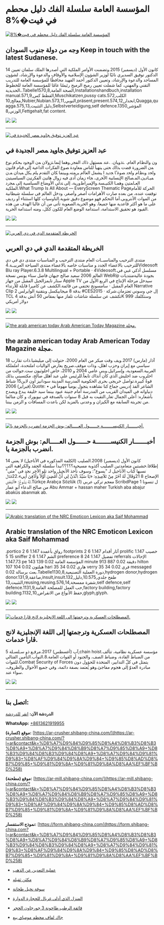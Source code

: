 # المؤسسة العامة سلسلة الفك دليل محطم في فيت�%8

<a href="https://swt.shibang-china.com/?l=ar&img&k=%D8%A7%D9%84%D9%85%D8%A4%D8%B3%D8%B3%D8%A9+%D8%A7%D9%84%D8%B9%D8%A7%D9%85%D8%A9+%D8%B3%D9%84%D8%B3%D9%84%D8%A9+%D8%A7%D9%84%D9%81%D9%83+%D8%AF%D9%84%D9%8A%D9%84+%D9%85%D8%AD%D8%B7%D9%85+%D9%81%D9%8A+%D9%81%D9%8A%D8%AA%EF%BF%BD%258" target="_blank">![المؤسسة العامة سلسلة الفك دليل محطم في فيت�%8](http://static.shibang-china.com/all-800x300/27.jpg)</a>

## وجه من دولة جنوب السودان Keep in touch with the latest Sudanese.
14 كانون الأول (ديسمبر) 2015.وتضمنت الأوامر الملكية التي أصدرها الملك سلمان تعيين الدكتور توفيق السديري نائبًا لوزير الشؤون الإسلامية والأوقاف والدعوة والإرشاد، لشؤون المساجد والدعوة والإرشاد، وتعيين الدكتور أحمد الفهيد محافظًا للمؤسسة العامة للتدريب التقني والمهني، كما شملت تعيين رميح الرميح رئيسًا عامًا للمؤسسة العامة للخطوط الحديدية،.Tabelle1570,الصحة العامة,8,Installationshandbuch,installation manual.571,القطط كس,9,Muschikatzen,pussy cats.572,الكلب معالج,10,Nubier,Nubian.573,النوبي,11,präsent,present.574,انحدار,12,Quagga,quagga.575,دليل التثبيت,13,Selbstverteidigung,self defence.1350,المؤشر الوزني,8,Fettgehalt,fat content.


<a href="https://whatsapp.shibangsoft.com/WhatsApp.php" target="_blank" title="WhatsApp">![](http://static.shibang-china.com/icon/whatsapp.png)</a> <a href="https://swt.shibang-china.com/?l=ar&icon&k=%D8%A7%D9%84%D9%85%D8%A4%D8%B3%D8%B3%D8%A9+%D8%A7%D9%84%D8%B9%D8%A7%D9%85%D8%A9+%D8%B3%D9%84%D8%B3%D9%84%D8%A9+%D8%A7%D9%84%D9%81%D9%83+%D8%AF%D9%84%D9%8A%D9%84+%D9%85%D8%AD%D8%B7%D9%85+%D9%81%D9%8A+%D9%81%D9%8A%D8%AA%EF%BF%BD%258" target="_blank">![](http://static.shibang-china.com/icon/chat-ar.png)</a>

---

<a href="https://swt.shibang-china.com/?l=ar&img&k=%D8%A7%D9%84%D9%85%D8%A4%D8%B3%D8%B3%D8%A9+%D8%A7%D9%84%D8%B9%D8%A7%D9%85%D8%A9+%D8%B3%D9%84%D8%B3%D9%84%D8%A9+%D8%A7%D9%84%D9%81%D9%83+%D8%AF%D9%84%D9%8A%D9%84+%D9%85%D8%AD%D8%B7%D9%85+%D9%81%D9%8A+%D9%81%D9%8A%D8%AA%EF%BF%BD%258" target="_blank">![ﻋﺒﺩ ﺍﻟﻌﺯﻴﺯ ﺘﻭﻓﻴﻕ ﺠﺎﻭﻴﺩ ﻤﺼﺭ ﺍﻟﺠﺩﻴﺩﺓ ﻓﻲ](http://static.shibang-china.com/all-800x300/635.jpg)</a>

## ﻋﺒﺩ ﺍﻟﻌﺯﻴﺯ ﺘﻭﻓﻴﻕ ﺠﺎﻭﻴﺩ ﻤﺼﺭ ﺍﻟﺠﺩﻴﺩﺓ ﻓﻲ
ﻭﻥ ﻭﺍﻟﻨﻅﺎﻡ ﺍﻟﻌﺎﻡ. .ﺘﺫﻭﻴﺎﻥ. .ﻋﻨﺩ ﻤﺴﺘﻬل ﺫﻟﻙ ﺍﻟﻔﺠﺭ.ﻭﻫﻤﺎ ﺇﻨﻤﺎ.ﺘﺯﻭﻻﻥ ﻤﻥ ﺍﻟﻭﺠﻭﺩ ﺒﺤﻜﻡ ﻨﻭﻉ ﻤﻥ ﺍﻟﻀﺭﻭﺭﺓ ﻗﻀﺕ ﺒﺫﻟﻙ ﺤﺘﻰ ﻴﺘﻬﻴﺄ ﻟﻠﻨﺎﺱ ﻤﻌﺎﻭﺩﺓ ﺼﻭﻍ ﺍﻟﻔﻜﺭﺍﺕ ﺍﻟﺩﺍﻋﻴﺔ ﺇﻟﻰ.ﻗﻴﺎﻡ ﻗﺎﻨﻭﻥ ﻭﺍﺤﺩ ﻭﻨﻅﺎﻡ ﻭﺍﺤﺩ ﺼﻭﻏﹰﺎ ﺠﺩﻴﺩ ﺍ ﻴﺸﻤل ﺍﻟﻌﺎﻟﻡ ﺒﺭﻤﺘﻪ.ﻭﺒﻴﻨﻤﺎ ﻜﺎﻥ ﺍﻟﺘﻘﺩﻡ ﻴﻠﻡ ﺒﻜل ﻤﻴﺩﺍﻥ ﻤـﻥ ﻤﻴـﺎﺩﻴﻥ.ﺍﻟﻤ.ﺼﺎﻟﺢ ﺍﻹﻨﺴﺎﻨﻴﺔ ﺍﻷﺨﺭﻯ، ﺠﺎﺀ ﺯﻤﺎﻥ ﺃﺩﻯ ﻓﻴﻪ ﺯﻭﺍل ﻫﺎﺘﻴﻥ ﺍﻟﻔﻜﺭﺘﻴﻥ ﺍﻟﺴﻴﺎﺴﻴﺘﻴﻥ ﺍﻟﻌـﺎﻤﺘﻴﻥ ﻭﻫﻤـﺎ ﺍﻟﻜﻨﻴـﺴﺔ.ﻭﺍﻹﻤﺒﺭﺍﻁﻭﺭﻴﺔ، ﺇﻟﻰ ﺘﺩﻟﻲ ﺍﻷﻭﻀﺎﻉ ﺍﻟﺴﻴﺎﺴﻴﺔ ﺇﻟﻰ ﻤﺠﺭﺩ ﺍﻟﻤﻠﻜﻴﺔ.What Trump Is All About — EveryScreen Thematic Pageالحركة للأمام توقفت عنده، من بعده صارت الأهرامات أصغر وأصغر، ودخل العالم فى سلسلة شيطانية من الموات الأنتروبى.أما التحكم فهو موضوع دقيق شوية.الناوسيات كلها استثناء أو رديف على ما هو أكثر قاعدية منها جميعا، وهو الحرية.الصعوبة تأتى من أن غالبا الهدف من هذه القيود هو تحقيق الاستدامة، استدامة الوضع العام للكون ككل، ومنه استدامة الحرية.


<a href="https://whatsapp.shibangsoft.com/WhatsApp.php" target="_blank" title="WhatsApp">![](http://static.shibang-china.com/icon/whatsapp.png)</a> <a href="https://swt.shibang-china.com/?l=ar&icon&k=%D8%A7%D9%84%D9%85%D8%A4%D8%B3%D8%B3%D8%A9+%D8%A7%D9%84%D8%B9%D8%A7%D9%85%D8%A9+%D8%B3%D9%84%D8%B3%D9%84%D8%A9+%D8%A7%D9%84%D9%81%D9%83+%D8%AF%D9%84%D9%8A%D9%84+%D9%85%D8%AD%D8%B7%D9%85+%D9%81%D9%8A+%D9%81%D9%8A%D8%AA%EF%BF%BD%258" target="_blank">![](http://static.shibang-china.com/icon/chat-ar.png)</a>

---

<a href="https://swt.shibang-china.com/?l=ar&img&k=%D8%A7%D9%84%D9%85%D8%A4%D8%B3%D8%B3%D8%A9+%D8%A7%D9%84%D8%B9%D8%A7%D9%85%D8%A9+%D8%B3%D9%84%D8%B3%D9%84%D8%A9+%D8%A7%D9%84%D9%81%D9%83+%D8%AF%D9%84%D9%8A%D9%84+%D9%85%D8%AD%D8%B7%D9%85+%D9%81%D9%8A+%D9%81%D9%8A%D8%AA%EF%BF%BD%258" target="_blank">![الخريطة المتقدمة الدي في دي العربي](http://static.shibang-china.com/all-800x300/948.jpg)</a>

## الخريطة المتقدمة الدي في دي العربي
منتدى الترحيب والمناسبــات العام منتدى الترحيب و المناسبات منتدى دي في دي للترحيب بالاعضاء الجدد و مناسبات خاصه بالاعضاء.منتدى السياحة العربيــة.4Videosoft Blu ray Player.6.3.8 Multilingual + Portable &middot; 4Videosoft.مسلسل أذكي غبي في العالم 2006 سعيد صالح جيهان فاضل سناء يونس نسخة WebRip بجودة عاليةمنتديات ستار تايمزالجيل المقبل من جهاز Apple TV سيدخل مرحلة الإنتاج في الربع الأول من العام المقبل &middot; سامسونج تختفي من قائمة.الكشف عن كاميرا قابلة للأرتداء Narrative Clip 2 بدقة 8 ميجابيكسل وبتقنية الوايرلس #CES2015 &middot; إل جي وسوني تعتزمان.شركة TCL تكشف عن سلسلة شاشات تلفاز منها بمقاس 50 أنش بدقة 4K وستكلفك 999 دولار أمريكي


<a href="https://whatsapp.shibangsoft.com/WhatsApp.php" target="_blank" title="WhatsApp">![](http://static.shibang-china.com/icon/whatsapp.png)</a> <a href="https://swt.shibang-china.com/?l=ar&icon&k=%D8%A7%D9%84%D9%85%D8%A4%D8%B3%D8%B3%D8%A9+%D8%A7%D9%84%D8%B9%D8%A7%D9%85%D8%A9+%D8%B3%D9%84%D8%B3%D9%84%D8%A9+%D8%A7%D9%84%D9%81%D9%83+%D8%AF%D9%84%D9%8A%D9%84+%D9%85%D8%AD%D8%B7%D9%85+%D9%81%D9%8A+%D9%81%D9%8A%D8%AA%EF%BF%BD%258" target="_blank">![](http://static.shibang-china.com/icon/chat-ar.png)</a>

---

<a href="https://swt.shibang-china.com/?l=ar&img&k=%D8%A7%D9%84%D9%85%D8%A4%D8%B3%D8%B3%D8%A9+%D8%A7%D9%84%D8%B9%D8%A7%D9%85%D8%A9+%D8%B3%D9%84%D8%B3%D9%84%D8%A9+%D8%A7%D9%84%D9%81%D9%83+%D8%AF%D9%84%D9%8A%D9%84+%D9%85%D8%AD%D8%B7%D9%85+%D9%81%D9%8A+%D9%81%D9%8A%D8%AA%EF%BF%BD%258" target="_blank">![the arab american today Arab American Today Magazine مجلة.](http://static.shibang-china.com/all-800x300/243.jpg)</a>

## the arab american today Arab American Today Magazine مجلة.
18 آذار (مارس) 2017.ويف وقت مبكر من العام 2000، حتولت إلى ميليشيا.ذات تقارب سياسي مع إيران وحزب اهلل، وذات موقف.صريح يعارض الواليات املتحدة، اململكة العربية.السعودية، وإسرائيل.وبني عامي 2004 و 2010، خاض احلوثيون ست.جوالت من احلروب ضد اجليش الذي كان آنذاك تابعاً.للرئيس علي عبد اهلل صالح، مكتسبني بذلك قوةً كبيرة.تواصل خريجى بحرى الحكومية المدرسة المدينة سودانيز اون لاين15 شباط (فبراير) 2006.Quote: • الشاعر الفذ إدريس جماع كنا نشاهده يتجول يومياً مهوماً في دنياواته في الميدان القريب من المدرسة أمام جنينة عبود بينما سيد خليفة يبدع ويصدح بأشعاره: أعلى الجمال تغار.التقيت به قبل 8 سنوات بالصدفة فى نيويورك و كان متالما من تجربتة السابقة مع الكيزان و وعدنى بالمزيد لكن باعدت المسافات و الزمن بيننا.


<a href="https://whatsapp.shibangsoft.com/WhatsApp.php" target="_blank" title="WhatsApp">![](http://static.shibang-china.com/icon/whatsapp.png)</a> <a href="https://swt.shibang-china.com/?l=ar&icon&k=%D8%A7%D9%84%D9%85%D8%A4%D8%B3%D8%B3%D8%A9+%D8%A7%D9%84%D8%B9%D8%A7%D9%85%D8%A9+%D8%B3%D9%84%D8%B3%D9%84%D8%A9+%D8%A7%D9%84%D9%81%D9%83+%D8%AF%D9%84%D9%8A%D9%84+%D9%85%D8%AD%D8%B7%D9%85+%D9%81%D9%8A+%D9%81%D9%8A%D8%AA%EF%BF%BD%258" target="_blank">![](http://static.shibang-china.com/icon/chat-ar.png)</a>

---

<a href="https://swt.shibang-china.com/?l=ar&img&k=%D8%A7%D9%84%D9%85%D8%A4%D8%B3%D8%B3%D8%A9+%D8%A7%D9%84%D8%B9%D8%A7%D9%85%D8%A9+%D8%B3%D9%84%D8%B3%D9%84%D8%A9+%D8%A7%D9%84%D9%81%D9%83+%D8%AF%D9%84%D9%8A%D9%84+%D9%85%D8%AD%D8%B7%D9%85+%D9%81%D9%8A+%D9%81%D9%8A%D8%AA%EF%BF%BD%258" target="_blank">![أخبـــــــار الكنيســــــــة حــــــول العـــــالم: بوش الجزمة انضرب بالجزمة يا.](http://static.shibang-china.com/all-800x300/459.jpg)</a>

## أخبـــــــار الكنيســــــــة حــــــول العـــــالم: بوش الجزمة انضرب بالجزمة يا.
14 كانون الأول (ديسمبر) 2008.الصليب (الكلمة المذكوره فى الأناجيل) لا يعنى إطلاقا.خشبتين متعامدتين الصليب أكذوبة مسيحية؟؟؟؟؟نبدأ سلسلة الحقد والكراهية التى نسبها كُتاب الأناجيل لـ &quot;يسوع&quot;: وسوف نأخذ الأنجيل واحد تلو الأخر نجد فى &quot;متى&quot; الإصحاح 8 21وَقَالَ لَهُ آخَرُ مِنْ تَلاَمِيذِهِ: «يَا سَيِّدُ \ئْذَنْ لِي أَنْ أَمْضِيَ أَوَّلاً وَأَدْفِنَ أَبِي».22فَقَالَ لَهُ يَسُوعُ: «ﭐتْبَعْنِي.Türkçe Arabça Sözlük معجم تركي عربي (1) ScribdPage 1 ل تنسونا من صالح الدعاء أبو عمار Abu Ammar + hassan maher Turkish aba abajur abaküs abanmak ab.


<a href="https://whatsapp.shibangsoft.com/WhatsApp.php" target="_blank" title="WhatsApp">![](http://static.shibang-china.com/icon/whatsapp.png)</a> <a href="https://swt.shibang-china.com/?l=ar&icon&k=%D8%A7%D9%84%D9%85%D8%A4%D8%B3%D8%B3%D8%A9+%D8%A7%D9%84%D8%B9%D8%A7%D9%85%D8%A9+%D8%B3%D9%84%D8%B3%D9%84%D8%A9+%D8%A7%D9%84%D9%81%D9%83+%D8%AF%D9%84%D9%8A%D9%84+%D9%85%D8%AD%D8%B7%D9%85+%D9%81%D9%8A+%D9%81%D9%8A%D8%AA%EF%BF%BD%258" target="_blank">![](http://static.shibang-china.com/icon/chat-ar.png)</a>

---

<a href="https://swt.shibang-china.com/?l=ar&img&k=%D8%A7%D9%84%D9%85%D8%A4%D8%B3%D8%B3%D8%A9+%D8%A7%D9%84%D8%B9%D8%A7%D9%85%D8%A9+%D8%B3%D9%84%D8%B3%D9%84%D8%A9+%D8%A7%D9%84%D9%81%D9%83+%D8%AF%D9%84%D9%8A%D9%84+%D9%85%D8%AD%D8%B7%D9%85+%D9%81%D9%8A+%D9%81%D9%8A%D8%AA%EF%BF%BD%258" target="_blank">![Arabic translation of the NRC Emoticon Lexicon aka Saif Mohammad](http://static.shibang-china.com/all-800x300/300.jpg)</a>

## Arabic translation of the NRC Emoticon Lexicon aka Saif Mohammad
.portico رواق بأعمدة 1.147 6 2 footprints آثار أقدام 1.147 6 2 prolific خصيب 1.147 15 5 sniffer الشم 1.147 6 2 preference تفضيل 1.147 24 8 referrals الإحالات 1.147.73 pe المؤسسة العامة 0.02 139 143 minute دقيقة 0.02 887 913 hilton هيلتون 0.02 104 107 hari هاري 0.02 34 35 verry فري 0.02 34 35 messaged بعث برسالة 0.02.Tabelle1130,دورة العملية التصنيعية,8,hydrogen donor,hydrogen donor.131,صاعقة,9,insult,insult.132,طفح جلدي,10.575,دليل التثبيت,13,reusing,reusing.576,شفرة ممسحة,14,self defence,self defence.1131,حب العمل للمصلحة العامة,9,factory building,factory building.1132,حفظ الأنواع من الانقراض,10,glyph,glyph.


<a href="https://whatsapp.shibangsoft.com/WhatsApp.php" target="_blank" title="WhatsApp">![](http://static.shibang-china.com/icon/whatsapp.png)</a> <a href="https://swt.shibang-china.com/?l=ar&icon&k=%D8%A7%D9%84%D9%85%D8%A4%D8%B3%D8%B3%D8%A9+%D8%A7%D9%84%D8%B9%D8%A7%D9%85%D8%A9+%D8%B3%D9%84%D8%B3%D9%84%D8%A9+%D8%A7%D9%84%D9%81%D9%83+%D8%AF%D9%84%D9%8A%D9%84+%D9%85%D8%AD%D8%B7%D9%85+%D9%81%D9%8A+%D9%81%D9%8A%D8%AA%EF%BF%BD%258" target="_blank">![](http://static.shibang-china.com/icon/chat-ar.png)</a>

---

<a href="https://swt.shibang-china.com/?l=ar&img&k=%D8%A7%D9%84%D9%85%D8%A4%D8%B3%D8%B3%D8%A9+%D8%A7%D9%84%D8%B9%D8%A7%D9%85%D8%A9+%D8%B3%D9%84%D8%B3%D9%84%D8%A9+%D8%A7%D9%84%D9%81%D9%83+%D8%AF%D9%84%D9%8A%D9%84+%D9%85%D8%AD%D8%B7%D9%85+%D9%81%D9%8A+%D9%81%D9%8A%D8%AA%EF%BF%BD%258" target="_blank">![المصطلحات العسكرية وترجمتها إلى اللغة الإنجليزية لانج ڤارا خدمات.](http://static.shibang-china.com/all-800x300/1001.jpg)</a>

## المصطلحات العسكرية وترجمتها إلى اللغة الإنجليزية لانج ڤارا خدمات.
5 آب (أغسطس) 2017.مرفـع ذو سـلسـلة,chain hoist.مؤسسة عسكرية نظامية، تتألف من الضباط القادة، وضباط الصف، والجنود أو القوات العامة.8.النواب.التأمين القتالي للقوات.Combat Security of Forces يتمثل في كلّ التدابير، المتخذة للحؤول دون مبادرة العدوّ إلى هجوم مفاجئ.وهو يُعتمد بصفة دائمة، وفي جميع الأحوال والظروف، سواء عند.

<a href="https://whatsapp.shibangsoft.com/WhatsApp.php" target="_blank" title="WhatsApp">![](http://static.shibang-china.com/icon/whatsapp.png)</a> <a href="https://swt.shibang-china.com/?l=ar&icon&k=%D8%A7%D9%84%D9%85%D8%A4%D8%B3%D8%B3%D8%A9+%D8%A7%D9%84%D8%B9%D8%A7%D9%85%D8%A9+%D8%B3%D9%84%D8%B3%D9%84%D8%A9+%D8%A7%D9%84%D9%81%D9%83+%D8%AF%D9%84%D9%8A%D9%84+%D9%85%D8%AD%D8%B7%D9%85+%D9%81%D9%8A+%D9%81%D9%8A%D8%AA%EF%BF%BD%258" target="_blank">![](http://static.shibang-china.com/icon/chat-ar.png)</a>

---
## اتصل بنا:

**الدردشة الآن:** [انقر للدردشة](https://swt.shibang-china.com?l=ar&contact&k=%D8%A7%D9%84%D9%85%D8%A4%D8%B3%D8%B3%D8%A9+%D8%A7%D9%84%D8%B9%D8%A7%D9%85%D8%A9+%D8%B3%D9%84%D8%B3%D9%84%D8%A9+%D8%A7%D9%84%D9%81%D9%83+%D8%AF%D9%84%D9%8A%D9%84+%D9%85%D8%AD%D8%B7%D9%85+%D9%81%D9%8A+%D9%81%D9%8A%D8%AA%EF%BF%BD%258)

**WhatsApp:**  [+8613621919955](https://whatsapp.shibangsoft.com/WhatsApp.php)

**موقع (كسارة):** [https://ar-crusher.shibang-china.com/](https://ar-crusher.shibang-china.com/?l=ar&contact&k=%D8%A7%D9%84%D9%85%D8%A4%D8%B3%D8%B3%D8%A9+%D8%A7%D9%84%D8%B9%D8%A7%D9%85%D8%A9+%D8%B3%D9%84%D8%B3%D9%84%D8%A9+%D8%A7%D9%84%D9%81%D9%83+%D8%AF%D9%84%D9%8A%D9%84+%D9%85%D8%AD%D8%B7%D9%85+%D9%81%D9%8A+%D9%81%D9%8A%D8%AA%EF%BF%BD%258)

**موقع (مطحنة):** [https://ar-mill.shibang-china.com/](https://ar-mill.shibang-china.com/?l=ar&contact&k=%D8%A7%D9%84%D9%85%D8%A4%D8%B3%D8%B3%D8%A9+%D8%A7%D9%84%D8%B9%D8%A7%D9%85%D8%A9+%D8%B3%D9%84%D8%B3%D9%84%D8%A9+%D8%A7%D9%84%D9%81%D9%83+%D8%AF%D9%84%D9%8A%D9%84+%D9%85%D8%AD%D8%B7%D9%85+%D9%81%D9%8A+%D9%81%D9%8A%D8%AA%EF%BF%BD%258)

**نموذج الاستفسار:** [https://form.shibang-china.com](https://form.shibang-china.com?l=ar&contact&k=%D8%A7%D9%84%D9%85%D8%A4%D8%B3%D8%B3%D8%A9+%D8%A7%D9%84%D8%B9%D8%A7%D9%85%D8%A9+%D8%B3%D9%84%D8%B3%D9%84%D8%A9+%D8%A7%D9%84%D9%81%D9%83+%D8%AF%D9%84%D9%8A%D9%84+%D9%85%D8%AD%D8%B7%D9%85+%D9%81%D9%8A+%D9%81%D9%8A%D8%AA%EF%BF%BD%258)

* [عملية التعدين عن الذهب](../22/%D8%B9%D9%85%D9%84%D9%8A%D8%A9%20%D8%A7%D9%84%D8%AA%D8%B9%D8%AF%D9%8A%D9%86%20%D8%B9%D9%86%20%D8%A7%D9%84%D8%B0%D9%87%D8%A8.md)

* [مكئن ثقيله](../22/%D9%85%D9%83%D8%A6%D9%86%20%D8%AB%D9%82%D9%8A%D9%84%D9%87.md)

* [سوقة نخيل طحانة](../22/%D8%B3%D9%88%D9%82%D8%A9%20%D9%86%D8%AE%D9%8A%D9%84%20%D8%B7%D8%AD%D8%A7%D9%86%D8%A9.md)

* [المنزل الذي أدلى غربال للحجارة الدوارة](../23/%D8%A7%D9%84%D9%85%D9%86%D8%B2%D9%84%20%D8%A7%D9%84%D8%B0%D9%8A%20%D8%A3%D8%AF%D9%84%D9%89%20%D8%BA%D8%B1%D8%A8%D8%A7%D9%84%20%D9%84%D9%84%D8%AD%D8%AC%D8%A7%D8%B1%D8%A9%20%D8%A7%D9%84%D8%AF%D9%88%D8%A7%D8%B1%D8%A9.md)

* [فائقة الرطب طاحونة 3 جورجاون الحجر](../23/%D9%81%D8%A7%D8%A6%D9%82%D8%A9%20%D8%A7%D9%84%D8%B1%D8%B7%D8%A8%20%D8%B7%D8%A7%D8%AD%D9%88%D9%86%D8%A9%203%20%D8%AC%D9%88%D8%B1%D8%AC%D8%A7%D9%88%D9%86%20%D8%A7%D9%84%D8%AD%D8%AC%D8%B1.md)

* [جاك لفاف محطم مومباي بيع](../22/%D8%AC%D8%A7%D9%83%20%D9%84%D9%81%D8%A7%D9%81%20%D9%85%D8%AD%D8%B7%D9%85%20%D9%85%D9%88%D9%85%D8%A8%D8%A7%D9%8A%20%D8%A8%D9%8A%D8%B9.md)